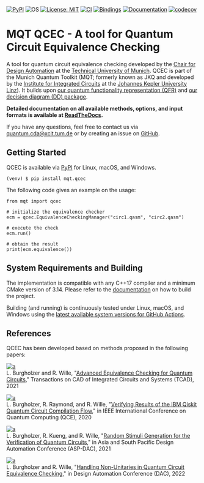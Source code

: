 [![PyPI](https://img.shields.io/pypi/v/mqt.qcec?logo=pypi&style=flat-square)](https://pypi.org/project/mqt.qcec/)
![OS](https://img.shields.io/badge/os-linux%20%7C%20macos%20%7C%20windows-blue?style=flat-square)
[![License: MIT](https://img.shields.io/badge/license-MIT-blue.svg?style=flat-square)](https://opensource.org/licenses/MIT)
[![CI](https://img.shields.io/github/workflow/status/cda-tum/qcec/CI?style=flat-square&logo=github&label=c%2B%2B)](https://github.com/cda-tum/qcec/actions/workflows/ci.yml)
[![Bindings](https://img.shields.io/github/workflow/status/cda-tum/qcec/Deploy%20to%20PyPI?style=flat-square&logo=github&label=python)](https://github.com/cda-tum/qcec/actions/workflows/deploy.yml)
[![Documentation](https://img.shields.io/readthedocs/qcec?logo=readthedocs&style=flat-square)](https://qcec.readthedocs.io/en/latest/)
[![codecov](https://img.shields.io/codecov/c/github/cda-tum/qcec?style=flat-square&logo=codecov)](https://codecov.io/gh/cda-tum/qcec)

# MQT QCEC - A tool for Quantum Circuit Equivalence Checking

A tool for quantum circuit equivalence checking developed by the [Chair for Design Automation](https://www.cda.cit.tum.de/) at the [Technical University of Munich](https://www.tum.de/). 
QCEC is part of the Munich Quantum Toolkit (MQT; formerly known as JKQ and developed by the [Institute for Integrated Circuits](https://iic.jku.at/eda/) at the [Johannes Kepler University Linz](https://jku.at)). 
It builds upon [our quantum functionality representation (QFR)](https://github.com/cda-tum/qfr)
and [our decision diagram (DD) package](https://github.com/cda-tum/dd_package.git).

**Detailed documentation on all available methods, options, and input formats is available at [ReadTheDocs](https://qcec.readthedocs.io/en/latest/).**

If you have any questions, feel free to contact us via [quantum.cda@xcit.tum.de](mailto:quantum.cda@xcit.tum.de) or by creating an issue on [GitHub](https://github.com/cda-tum/qcec/issues).

## Getting Started

QCEC is available via [PyPI](https://pypi.org/project/mqt.qcec/) for Linux, macOS, and Windows.

```console
(venv) $ pip install mqt.qcec
```

The following code gives an example on the usage:

```python3
from mqt import qcec

# initialize the equivalence checker
ecm = qcec.EquivalenceCheckingManager("circ1.qasm", "circ2.qasm")

# execute the check
ecm.run()

# obtain the result
print(ecm.equivalence())
```

## System Requirements and Building

The implementation is compatible with any C++17 compiler and a minimum CMake version of 3.14.
Please refer to the [documentation](https://qcec.readthedocs.io/en/latest/) on how to build the project.

Building (and running) is continuously tested under Linux, macOS, and Windows using the [latest available system versions for GitHub Actions](https://github.com/actions/virtual-environments).

## References

QCEC has been developed based on methods proposed in the following papers:

[![a](https://img.shields.io/static/v1?label=arXiv&message=2004.08420&color=inactive&style=flat-square)](https://arxiv.org/abs/2004.08420)  
L. Burgholzer and R. Wille, "[Advanced Equivalence Checking for Quantum Circuits](https://arxiv.org/abs/2004.08420)," Transactions on CAD of Integrated Circuits and Systems (TCAD), 2021

[![a](https://img.shields.io/static/v1?label=arXiv&message=2009.02376&color=inactive&style=flat-square)](https://arxiv.org/abs/2009.02376)  
L. Burgholzer, R. Raymond, and R. Wille, "[Verifying Results of the IBM Qiskit Quantum Circuit Compilation Flow](https://arxiv.org/abs/2009.02376)," in IEEE International Conference on Quantum Computing (QCE), 2020

[![a](https://img.shields.io/static/v1?label=arXiv&message=2011.07288&color=inactive&style=flat-square)](https://arxiv.org/abs/2011.07288)  
L. Burgholzer, R. Kueng, and R. Wille, "[Random Stimuli Generation for the Verification of Quantum Circuits](https://arxiv.org/abs/2011.07288)," in Asia and South Pacific Design Automation Conference (ASP-DAC), 2021

[![a](https://img.shields.io/static/v1?label=arXiv&message=2106.01099&color=inactive&style=flat-square)](https://arxiv.org/abs/2106.01099)  
L. Burgholzer and R. Wille, "[Handling Non-Unitaries in Quantum Circuit Equivalence Checking](https://arxiv.org/abs/2106.01099)," in Design Automation Conference (DAC), 2022
